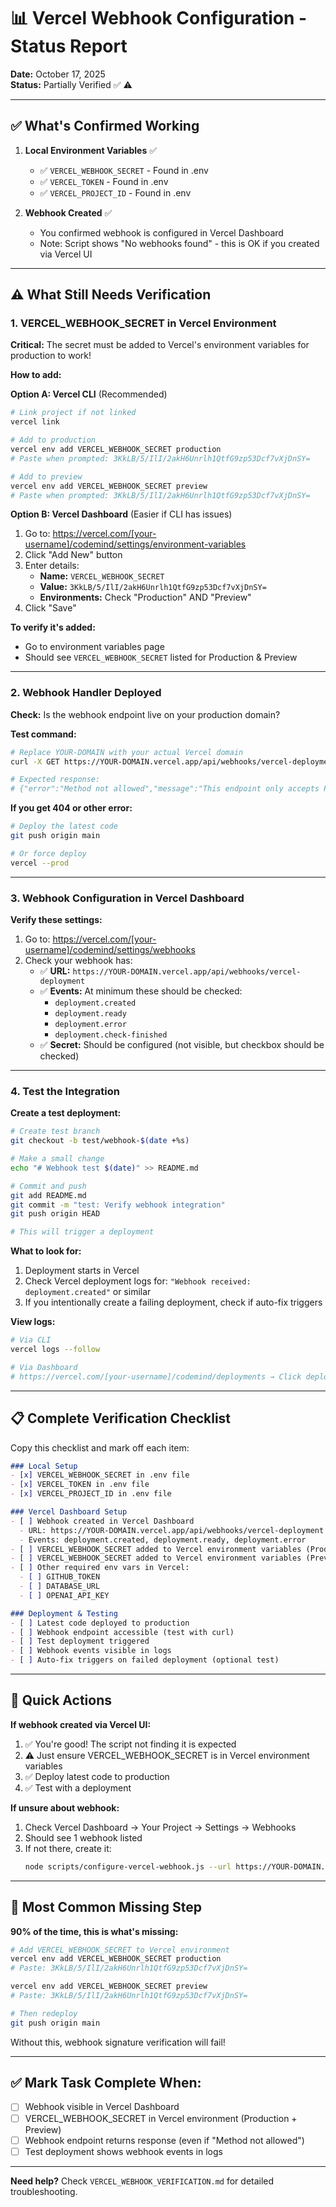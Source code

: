 # 📊 Vercel Webhook Configuration - Status Report

**Date:** October 17, 2025  
**Status:** Partially Verified ✅ ⚠️

---

## ✅ What's Confirmed Working

1. **Local Environment Variables** ✅
   - ✅ `VERCEL_WEBHOOK_SECRET` - Found in .env
   - ✅ `VERCEL_TOKEN` - Found in .env
   - ✅ `VERCEL_PROJECT_ID` - Found in .env

2. **Webhook Created** ✅
   - You confirmed webhook is configured in Vercel Dashboard
   - Note: Script shows "No webhooks found" - this is OK if you created via Vercel UI

---

## ⚠️ What Still Needs Verification

### 1. VERCEL_WEBHOOK_SECRET in Vercel Environment

**Critical:** The secret must be added to Vercel's environment variables for production to work!

**How to add:**

**Option A: Vercel CLI** (Recommended)
```bash
# Link project if not linked
vercel link

# Add to production
vercel env add VERCEL_WEBHOOK_SECRET production
# Paste when prompted: 3KkLB/5/IlI/2akH6Unrlh1QtfG9zp53Dcf7vXjDnSY=

# Add to preview  
vercel env add VERCEL_WEBHOOK_SECRET preview
# Paste when prompted: 3KkLB/5/IlI/2akH6Unrlh1QtfG9zp53Dcf7vXjDnSY=
```

**Option B: Vercel Dashboard** (Easier if CLI has issues)
1. Go to: https://vercel.com/[your-username]/codemind/settings/environment-variables
2. Click "Add New" button
3. Enter details:
   - **Name:** `VERCEL_WEBHOOK_SECRET`
   - **Value:** `3KkLB/5/IlI/2akH6Unrlh1QtfG9zp53Dcf7vXjDnSY=`
   - **Environments:** Check "Production" AND "Preview"
4. Click "Save"

**To verify it's added:**
- Go to environment variables page
- Should see `VERCEL_WEBHOOK_SECRET` listed for Production & Preview

---

### 2. Webhook Handler Deployed

**Check:** Is the webhook endpoint live on your production domain?

**Test command:**
```bash
# Replace YOUR-DOMAIN with your actual Vercel domain
curl -X GET https://YOUR-DOMAIN.vercel.app/api/webhooks/vercel-deployment

# Expected response:
# {"error":"Method not allowed","message":"This endpoint only accepts POST requests"}
```

**If you get 404 or other error:**
```bash
# Deploy the latest code
git push origin main

# Or force deploy
vercel --prod
```

---

### 3. Webhook Configuration in Vercel Dashboard

**Verify these settings:**

1. Go to: https://vercel.com/[your-username]/codemind/settings/webhooks
2. Check your webhook has:
   - ✅ **URL:** `https://YOUR-DOMAIN.vercel.app/api/webhooks/vercel-deployment`
   - ✅ **Events:** At minimum these should be checked:
     - `deployment.created`
     - `deployment.ready`  
     - `deployment.error`
     - `deployment.check-finished`
   - ✅ **Secret:** Should be configured (not visible, but checkbox should be checked)

---

### 4. Test the Integration

**Create a test deployment:**

```bash
# Create test branch
git checkout -b test/webhook-$(date +%s)

# Make a small change
echo "# Webhook test $(date)" >> README.md

# Commit and push
git add README.md
git commit -m "test: Verify webhook integration"
git push origin HEAD

# This will trigger a deployment
```

**What to look for:**
1. Deployment starts in Vercel
2. Check Vercel deployment logs for: `"Webhook received: deployment.created"` or similar
3. If you intentionally create a failing deployment, check if auto-fix triggers

**View logs:**
```bash
# Via CLI
vercel logs --follow

# Via Dashboard  
# https://vercel.com/[your-username]/codemind/deployments → Click deployment → Logs tab
```

---

## 📋 Complete Verification Checklist

Copy this checklist and mark off each item:

```markdown
### Local Setup
- [x] VERCEL_WEBHOOK_SECRET in .env file
- [x] VERCEL_TOKEN in .env file
- [x] VERCEL_PROJECT_ID in .env file

### Vercel Dashboard Setup
- [ ] Webhook created in Vercel Dashboard
  - URL: https://YOUR-DOMAIN.vercel.app/api/webhooks/vercel-deployment
  - Events: deployment.created, deployment.ready, deployment.error
- [ ] VERCEL_WEBHOOK_SECRET added to Vercel environment variables (Production)
- [ ] VERCEL_WEBHOOK_SECRET added to Vercel environment variables (Preview)
- [ ] Other required env vars in Vercel:
  - [ ] GITHUB_TOKEN
  - [ ] DATABASE_URL
  - [ ] OPENAI_API_KEY

### Deployment & Testing
- [ ] Latest code deployed to production
- [ ] Webhook endpoint accessible (test with curl)
- [ ] Test deployment triggered
- [ ] Webhook events visible in logs
- [ ] Auto-fix triggers on failed deployment (optional test)
```

---

## 🎯 Quick Actions

**If webhook created via Vercel UI:**
1. ✅ You're good! The script not finding it is expected
2. ⚠️ Just ensure VERCEL_WEBHOOK_SECRET is in Vercel environment variables
3. ✅ Deploy latest code to production
4. ✅ Test with a deployment

**If unsure about webhook:**
1. Check Vercel Dashboard → Your Project → Settings → Webhooks
2. Should see 1 webhook listed
3. If not there, create it:
   ```bash
   node scripts/configure-vercel-webhook.js --url https://YOUR-DOMAIN.vercel.app/api/webhooks/vercel-deployment
   ```

---

## 🚨 Most Common Missing Step

**90% of the time, this is what's missing:**

```bash
# Add VERCEL_WEBHOOK_SECRET to Vercel environment
vercel env add VERCEL_WEBHOOK_SECRET production
# Paste: 3KkLB/5/IlI/2akH6Unrlh1QtfG9zp53Dcf7vXjDnSY=

vercel env add VERCEL_WEBHOOK_SECRET preview
# Paste: 3KkLB/5/IlI/2akH6Unrlh1QtfG9zp53Dcf7vXjDnSY=

# Then redeploy
git push origin main
```

Without this, webhook signature verification will fail!

---

## ✅ Mark Task Complete When:

- [ ] Webhook visible in Vercel Dashboard
- [ ] VERCEL_WEBHOOK_SECRET in Vercel environment (Production + Preview)
- [ ] Webhook endpoint returns response (even if "Method not allowed")
- [ ] Test deployment shows webhook events in logs

---

**Need help?** Check `VERCEL_WEBHOOK_VERIFICATION.md` for detailed troubleshooting.
